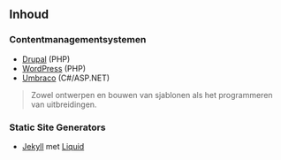 Inhoud
------

### Contentmanagementsystemen

 - [<i class="fa fa-drupal"></i> Drupal](http://drupal.org) (PHP)
 - [<i class="fa fa-wordpress"></i> WordPress](http://wordpress.org) (PHP)
 - [Umbraco](http://umbraco.com) (C#/ASP.NET)

> Zowel ontwerpen en bouwen van sjablonen als het programmeren van uitbreidingen.
 
### Static Site Generators
 
 - [Jekyll](http://jekyllrb.com) met [Liquid](http://liquidmarkup.org)